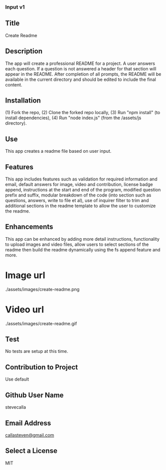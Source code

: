 ### Input v1

## Title
Create Readme

## Description
The app will create a professional README for a project. A user answers each question. If a question is not answered a header for that section will appear in the README. After completion of all prompts, the README will be available in the current directory and should be edited to include the final content. 

## Installation
(1) Fork the repo, (2) Clone the forked repo locally, (3) Run "npm install" (to install dependencies), (4) Run "node index.js" (from the /assets/js directory).

## Use
This app creates a readme file based on user input.

## Features
This app includes features such as validation for required information and email, default answers for image, video and contribution, license badge append, instructions at the start and end of the program, modified question prefix and suffix, modular breakdown of the code (into section such as questions, answers, write to file et al), use of inquirer filter to trim and additional sections in the readme template to allow the user to customize the readme.

## Enhancements
This app can be enhanced by adding more detail instructions, functionality to upload images and video files, allow users to select sections of the readme then build the readme dynamically using the fs append feature and more.

# Image url
./assets/images/create-readme.png

# Video url
./assets/images/create-readme.gif

## Test 
No tests are setup at this time.

## Contribution to Project
Use default

## Github User Name
stevecalla

## Email Address 
callasteven@gmail.com

## Select a License
MIT